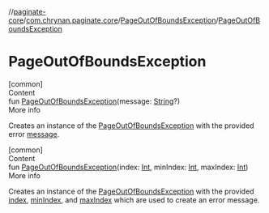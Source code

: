 //[paginate-core](../../../index.md)/[com.chrynan.paginate.core](../index.md)/[PageOutOfBoundsException](index.md)/[PageOutOfBoundsException](-page-out-of-bounds-exception.md)



# PageOutOfBoundsException  
[common]  
Content  
fun [PageOutOfBoundsException](-page-out-of-bounds-exception.md)(message: [String](https://kotlinlang.org/api/latest/jvm/stdlib/kotlin/-string/index.html)?)  
More info  


Creates an instance of the [PageOutOfBoundsException](index.md) with the provided error [message](../../../../paginate-core/com.chrynan.paginate.core/-page-out-of-bounds-exception/[60]init[62].md).

  


[common]  
Content  
fun [PageOutOfBoundsException](-page-out-of-bounds-exception.md)(index: [Int](https://kotlinlang.org/api/latest/jvm/stdlib/kotlin/-int/index.html), minIndex: [Int](https://kotlinlang.org/api/latest/jvm/stdlib/kotlin/-int/index.html), maxIndex: [Int](https://kotlinlang.org/api/latest/jvm/stdlib/kotlin/-int/index.html))  
More info  


Creates an instance of the [PageOutOfBoundsException](index.md) with the provided [index](../../../../paginate-core/com.chrynan.paginate.core/-page-out-of-bounds-exception/[60]init[62].md), [minIndex](../../../../paginate-core/com.chrynan.paginate.core/-page-out-of-bounds-exception/[60]init[62].md), and [maxIndex](../../../../paginate-core/com.chrynan.paginate.core/-page-out-of-bounds-exception/[60]init[62].md) which are used to create an error message.

  




